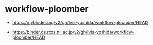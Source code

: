 # workflow-ploomber

- https://mybinder.org/v2/gh/ivis-yoshida/workflow-ploomber/HEAD

- https://binder.cs.rcos.nii.ac.jp/v2/gh/ivis-yoshida/workflow-ploomber/HEAD
